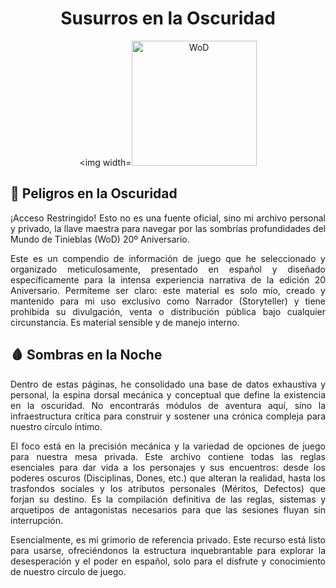 <div align="center">

# Susurros en la Oscuridad

<img width=<img width="200" height="200" alt="WoD" src="https://github.com/user-attachments/assets/a5a9a930-f534-40e8-8283-6b1f68cc33d1" />
<p></p>

</div>

<div align="justify">
<p>
  
## 🖤 Peligros en la Oscuridad

¡Acceso Restringido! Esto no es una fuente oficial, sino mi archivo personal y privado, la llave maestra para navegar por las sombrías profundidades del Mundo de Tinieblas (WoD) 20º Aniversario.

Este es un compendio de información de juego que he seleccionado y organizado meticulosamente, presentado en español y diseñado específicamente para la intensa experiencia narrativa de la edición 20 Aniversario. Permíteme ser claro: este material es solo mío, creado y mantenido para mi uso exclusivo como Narrador (Storyteller) y tiene prohibida su divulgación, venta o distribución pública bajo cualquier circunstancia. Es material sensible y de manejo interno.

## 🩸 Sombras en la Noche

Dentro de estas páginas, he consolidado una base de datos exhaustiva y personal, la espina dorsal mecánica y conceptual que define la existencia en la oscuridad. No encontrarás módulos de aventura aquí, sino la infraestructura crítica para construir y sostener una crónica compleja para nuestro círculo íntimo.

El foco está en la precisión mecánica y la variedad de opciones de juego para nuestra mesa privada. Este archivo contiene todas las reglas esenciales para dar vida a los personajes y sus encuentros: desde los poderes oscuros (Disciplinas, Dones, etc.) que alteran la realidad, hasta los trasfondos sociales y los atributos personales (Méritos, Defectos) que forjan su destino. Es la compilación definitiva de las reglas, sistemas y arquetipos de antagonistas necesarios para que las sesiones fluyan sin interrupción.

Esencialmente, es mi grimorio de referencia privado. Este recurso está listo para usarse, ofreciéndonos la estructura inquebrantable para explorar la desesperación y el poder en español, solo para el disfrute y conocimiento de nuestro círculo de juego.
</p>
</div>
